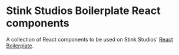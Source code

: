 # Stink Studios Boilerplate React components

A collection of React components to be used on Stink Studios' [React Boilerplate](https://github.com/Stinkstudios/boilerplate-react).
